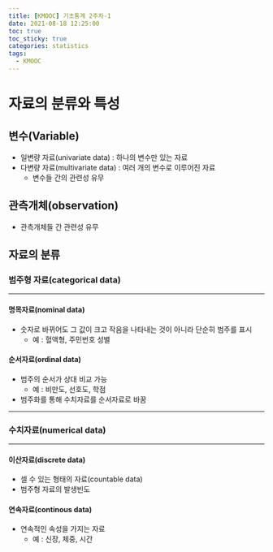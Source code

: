 ```yaml
---
title: [KMOOC] 기초통계 2주차-1
date: 2021-08-18 12:25:00
toc: true
toc_sticky: true
categories: statistics
tags:
  - KMOOC
---
```



# 자료의 분류와 특성

## 변수(Variable)
- 일변량 자료(univariate data) : 하나의 변수만 있는 자료
- 다변량 자료(multivariate data) : 여러 개의 변수로 이루어진 자료
  - 변수들 간의 관련성 유무

## 관측개체(observation)
- 관측개체들 간 관련성 유무

## 자료의 분류

### 범주형 자료(categorical data)
***
#### 명목자료(nominal data)
- 숫자로 바뀌어도 그 값이 크고 작음을 나타내는 것이 아니라 단순히 범주를 표시
  - 예 : 혈액형, 주민번호 성별

#### 순서자료(ordinal data)
- 범주의 순서가 상대 비교 가능
  - 예 : 비만도, 선호도, 학점
- 범주화를 통해 수치자료를 순서자료로 바꿈

***
### 수치자료(numerical data)
***
#### 이산자료(discrete data)
- 셀 수 있는 형태의 자료(countable data)
- 범주형 자료의 발생빈도

#### 연속자료(continous data)
- 연속적인 속성을 가지는 자료
  - 예 : 신장, 체중, 시간
